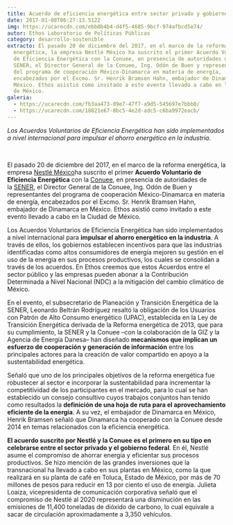 ```yaml
---
title: Acuerdo de eficiencia energética entre sector privado y gobierno federal
date: 2017-01-08T06:27:13.512Z
img: https://ucarecdn.com/ebb0b4b4-d4f5-4685-9bcf-974afbcd5e74/
autor: Ethos Laboratorio de Políticas Públicas
category: desarrollo-sostenible
extracto: El pasado 20 de diciembre del 2017, en el marco de la reforma
  energética, la empresa Nestlé México ha suscrito el primer Acuerdo Voluntario
  de Eficiencia Energética con la Conuee, en presencia de autoridades de la
  SENER, el Director General de la Conuee, Ing. Odón de Buen y representantes
  del programa de cooperación México-Dinamarca en materia de energía,
  encabezados por el Excmo. Sr. Henrik Bramsen Hahn, embajador de Dinamarca en
  México. Ethos asistió como invitado a este evento llevado a cabo en la Ciudad
  de México.
galeria:
  - https://ucarecdn.com/fb3aa473-09e7-47f7-a9d5-545697e7bbb0/
  - https://ucarecdn.com/18821e67-8bc5-4e2d-adc5-c6ba9972eacb/
---
```

*Los Acuerdos Voluntarios de Eficiencia Energética han sido implementados a nivel internacional para impulsar el ahorro energético en la industria.*

 

El pasado 20 de diciembre del 2017, en el marco de la reforma energética, la empresa [Nestlé México](https://www.nestle.com.mx/)ha suscrito el primer **Acuerdo Voluntario de Eficiencia Energética** con la [Conuee](https://www.gob.mx/conuee), en presencia de autoridades de la [SENER](https://www.gob.mx/sener), el Director General de la Conuee, Ing. Odón de Buen y representantes del programa de cooperación México-Dinamarca en materia de energía, encabezados por el Excmo. Sr. Henrik Bramsen Hahn, embajador de Dinamarca en México. Ethos asistió como invitado a este evento llevado a cabo en la Ciudad de México.

Los Acuerdos Voluntarios de Eficiencia Energética han sido implementados a nivel internacional para **impulsar el ahorro energético en la industria**. A través de ellos, los gobiernos establecen incentivos para que las industrias identificadas como altos consumidores de energía mejoren su gestión en el uso de la energía en sus procesos productivos, los cuales se consolidan a través de los acuerdos. En Ethos creemos que estos Acuerdos entre el sector público y las empresas pueden abonar a la Contribución Determinada a Nivel Nacional (NDC) a la mitigación del cambio climático de México.

En el evento, el subsecretario de Planeación y Transición Energética de la SENER, Leonardo Beltrán Rodríguez resaltó la obligación de los Usuarios con Patrón de Alto Consumo energético (UPAC), establecida en la Ley de Transición Energética derivada de la Reforma energética de 2013, que para su cumplimiento, la SENER y la Conuee –con la colaboración de la GIZ y la Agencia de Energía Danesa– han diseñado **mecanismos que implican un esfuerzo de cooperación y generación de información** entre los principales actores para la creación de valor compartido en apoyo a la sustentabilidad energética.

Señaló que uno de los principales objetivos de la reforma energética fue robustecer al sector e incorporar la sustentabilidad para incrementar la competitividad de los participantes en el mercado, para lo cual se han establecido un consejo consultivo cuyos trabajos conjuntos han tenido como resultados la **definición de una hoja de ruta para el aprovechamiento eficiente de la energía**. A su vez, el embajador de Dinamarca en México, Henrik Bramsen señaló que Dinamarca ha cooperado con la Conuee desde 2014 en temas relacionados con la eficiencia energética.

**El acuerdo suscrito por Nestlé y la Conuee es el primero en su tipo en celebrarse entre el sector privado y el gobierno federal**. En él, Nestlé asume el compromiso de ahorrar energía y eficientar sus procesos productivos. Se hizo mención de las grandes inversiones que la transnacional ha llevado a cabo en sus plantas en México, como la que realizará en su planta de café en Toluca, Estado de México, por más de 70 millones de pesos para reducir en 13 por ciento el uso de energía. Julieta Loaiza, vicepresidenta de comunicación corporativa señaló que el compromiso de Nestlé al 2020 representará una disminución en las emisiones de 11,400 toneladas de dióxido de carbono, lo cual equivale a sacar de circulación aproximadamente a 3,350 vehículos.